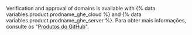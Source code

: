 Verification and approval of domains is available with {% data variables.product.prodname_ghe_cloud %} and {% data variables.product.prodname_ghe_server %}. Para obter mais informações, consulte os "[Produtos do GitHub](/articles/githubs-products)".

